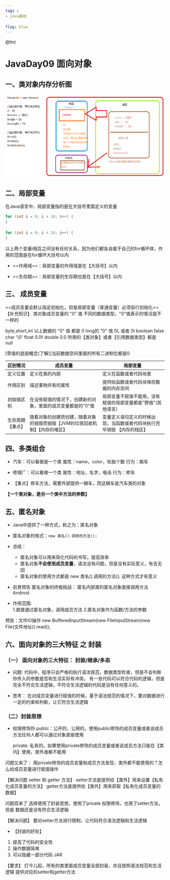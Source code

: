 ```yaml
---
tags : 
- java基础

flag: blue
---
```


@toc

# JavaDay09 面向对象

## 一、类对象内存分析图

![类对象的内存分析图](JavaDay09-%E9%9D%A2%E5%90%91%E5%AF%B9%E8%B1%A11.5.resource/%E7%B1%BB%E5%AF%B9%E8%B1%A1%E7%9A%84%E5%86%85%E5%AD%98%E5%88%86%E6%9E%90%E5%9B%BE.png)

## 二、局部变量

  在Java语言中，局部变量指的是在大括号里面定义的变量

```java
for (int i = 0; i < 10; i++) {    
}

for (int i = 0; i < 10; i++) {   
}
```
   以上两个变量i相互之间没有任何关系，因为他们都各自属于自己的for循环体，作用的范围是在for循环大括号以内
    
* ==作用域==：局部变量的作用域是在【大括号】以内
- ==生存期==：局部变量的生存期也是在【大括号】以内
  
## 三、 成员变量
==成员变量会默认指定初始化，但是局部变量（普通变量）必须自行初始化==
  【补充知识】
  类对象成员变量的 "0" 值
  不同的数据类型，"0"值表示的情况是不一样的

  byte,short,int
  以上数据的 "0" 值 都是 0
  long的 "0" 值   0L 或者 0l
  boolean         false
  char            '\0'
  float           0.0f
  double          0.0
  所用的【类对象】或者【引用数据类型】都是 null

  [零值的底层概念(了解)]当前数据空间里面的所有二进制位都是0

区别情况 | 成员变量 | 局部变量
---|---|---
定义位置|定义在类的内部 | 定义在函数或者代码块里
作用区别|描述事物共有的属性 | 提供给函数或者代码块保存数据的内存空间
初始值区别|在没有赋值的情况下，创建新的对象，里面的成员变量都是的"0"值 | 局部变量不赋值不能用，没有赋值的局部变量都是"野值"(其他语言) 
生存周期【重点】|随着对象的创建而创建，随着对象的销毁而销毁【JVM的垃圾回收机制】【内存的堆区】|变量定义语句定义的时候出现，当函数或者代码块执行完毕销毁 【内存的栈区】


## 四、多类组合

  - 汽车：可以看做是一个类
      属性：name，color，轮胎个数
      行为：飙车
  
 -  修理厂：可以看做一个类
      属性：地址，名字，电话
      行为：修车
  
  - 【重点】修车方法，需要外部提供一辆车，而这辆车是汽车类的对象

  **【一个类对象，是另一个类中方法的参数】**

## 五、匿名对象
- Java中提供了一种方式，称之为：匿名对象
	
- 匿名对象的格式：`new 类名().调用的方法();`

- 总结：
  - 匿名对象可以用来简化代码的书写，提高效率
  - 匿名对象**不会使用成员变量**，语法没有问题，但是没有实际意义，有去无回
  - 匿名对象的使用方式都是 new 类名().调用的方法(); 这种方式才有意义
  
- 前景预告
    匿名对象的终极挑战：
        匿名内部类的匿名对象直接调用方法
        Android
- 作用范围:   
   1.直接通过匿名对象，调用成员方法
   2.匿名对象作为函数/方法的参数
   

预告：文件IO操作
   new BufferedInputStream(new FileInputStream(new File(文件地址)).read();

## 六、面向对象的三大特征 之 封装

### （一） 面向对象的三大特征： 封装/继承/多态
- 问题:
代码中，程序只会严格的执行语法规范，数据类型检查，但是不会判断你传入的参数是否和生活实际有冲突。
有一些代码可以符合代码的逻辑，但是完全不符合生活逻辑，不符合生活逻辑的代码是没有任何意义的。

- 思考：
在对成员变量进行赋值的时候，基于语法规范的情况下，要对数据进行一定的约束和判断，让它符合生活逻辑

### （二）封装思想

- 权限修饰符
	public：公开的，公用的。使用public修饰的成员变量或者说成员方法任何人都可以通过对象直接使用
	
	private: 私有的。如果使用private修饰的成员变量或者说成员方法只能在【类内】使用，类外谁都不能用

问题又来了：
用private修饰的成员变量和成员方法发现，类外都不能使用的？怎么给成员变量进行赋值操作

【解决问题 setter 和 getter 方法】
setter方法是提供给【类外】用来设置【私有化成员变量的方法】
getter方法是提供给【类外】用来获取【私有化成员变量的数据】

问题双来了
选择使用了封装思想，使用了private 权限修饰，也用了setter方法，但是
数据还是没有符合生活逻辑

【解决问题】
要对setter方法进行限制，让代码符合语法逻辑和生活逻辑

- 【封装的好处】
1. 提高了代码的安全性
2. 操作数据简单
3. 可以隐藏一部分代码 JAR

【要求】
打今儿起，所有的类里面成员变量全部封装，并且按照语法规范和生活逻辑
提供对应的setter和getter方法

